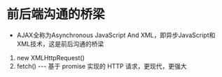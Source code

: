 # 前后端沟通的桥梁
- AJAX全称为Asynchronous JavaScript And XML，即异步JavaScript和XML技术，这是前后沟通的桥梁

1. new XMLHttpRequest()
2. fetch()  --- 基于 promise 实现的 HTTP 请求，更现代，更强大